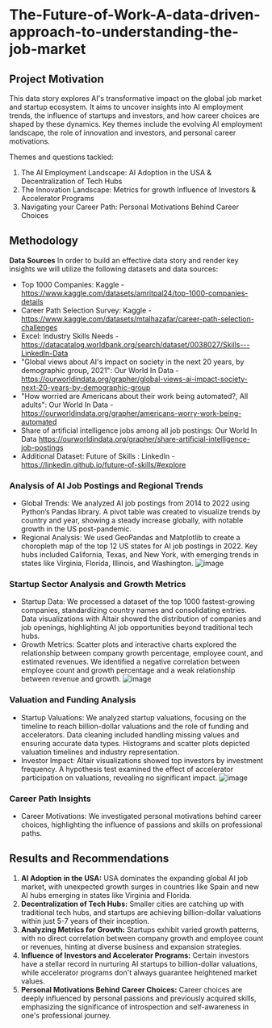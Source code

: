 # The-Future-of-Work-A-data-driven-approach-to-understanding-the-job-market
## Project Motivation

This data story explores AI's transformative impact on the global job market and startup ecosystem. It aims to uncover insights into AI employment trends, the influence of startups and investors, and how career choices are shaped by these dynamics. Key themes include the evolving AI employment landscape, the role of innovation and investors, and personal career motivations.

Themes and questions tackled:
1. The AI Employment Landscape: AI Adoption in the USA & Decentralization of  Tech Hubs 
2. The Innovation Landscape: Metrics for growth Influence of Investors & Accelerator Programs
3. Navigating your Career Path: Personal Motivations Behind Career Choices

## Methodology
**Data Sources**
In order to build an effective data story and render key insights we will utilize the following datasets and data sources:
- Top 1000 Companies: Kaggle - https://www.kaggle.com/datasets/amritpal24/top-1000-companies-details
- Career Path Selection Survey: Kaggle - https://www.kaggle.com/datasets/mtalhazafar/career-path-selection-challenges
- Excel: Industry Skills Needs - https://datacatalog.worldbank.org/search/dataset/0038027/Skills---LinkedIn-Data
- "Global views about AI's impact on society in the next 20 years, by demographic group, 2021": Our World In Data - https://ourworldindata.org/grapher/global-views-ai-impact-society-next-20-years-by-demographic-group
- "How worried are Americans about their work being automated?, All adults": Our World In Data - https://ourworldindata.org/grapher/americans-worry-work-being-automated
- Share of artificial intelligence jobs among all job postings: Our World In Data https://ourworldindata.org/grapher/share-artificial-intelligence-job-postings
- Additional Dataset: Future of Skills : LinkedIn - https://linkedin.github.io/future-of-skills/#explore

### Analysis of AI Job Postings and Regional Trends
- Global Trends: We analyzed AI job postings from 2014 to 2022 using Python’s Pandas library. A pivot table was created to visualize trends by country and year, showing a steady increase globally, with notable growth in the US post-pandemic.
- Regional Analysis: We used GeoPandas and Matplotlib to create a choropleth map of the top 12 US states for AI job postings in 2022. Key hubs included California, Texas, and New York, with emerging trends in states like Virginia, Florida, Illinois, and Washington.
![image](https://github.com/user-attachments/assets/bd605d74-6a57-43ee-8f14-f303f72b17ba)

### Startup Sector Analysis and Growth Metrics
- Startup Data: We processed a dataset of the top 1000 fastest-growing companies, standardizing country names and consolidating entries. Data visualizations with Altair showed the distribution of companies and job openings, highlighting AI job opportunities beyond traditional tech hubs.
- Growth Metrics: Scatter plots and interactive charts explored the relationship between company growth percentage, employee count, and estimated revenues. We identified a negative correlation between employee count and growth percentage and a weak relationship between revenue and growth.
![image](https://github.com/user-attachments/assets/fb159fb5-81cc-4ed0-b006-ea9987e554d0)


### Valuation and Funding Analysis
- Startup Valuations: We analyzed startup valuations, focusing on the timeline to reach billion-dollar valuations and the role of funding and accelerators. Data cleaning included handling missing values and ensuring accurate data types. Histograms and scatter plots depicted valuation timelines and industry representation.
- Investor Impact: Altair visualizations showed top investors by investment frequency. A hypothesis test examined the effect of accelerator participation on valuations, revealing no significant impact.
![image](https://github.com/user-attachments/assets/f4d9e886-9497-4e41-9c1b-f1b2e74cf3fe)

### Career Path Insights
- Career Motivations: We investigated personal motivations behind career choices, highlighting the influence of passions and skills on professional paths.

## Results and Recommendations
1. **AI Adoption in the USA:** USA dominates the expanding global AI job market, with unexpected growth surges in countries like Spain and new AI hubs emerging in states like Virginia and Florida.
2. **Decentralization of  Tech Hubs:** Smaller cities are catching up with traditional tech hubs, and startups are achieving billion-dollar valuations within just 5-7 years of their inception.
3. **Analyzing Metrics for Growth:** Startups exhibit varied growth patterns, with no direct correlation between company growth and employee count or revenues, hinting at diverse business and expansion strategies.
4. **Influence of Investors and Accelerator Programs:** Certain investors have a stellar record in nurturing AI startups to billion-dollar valuations, while accelerator programs don't always guarantee heightened market values.
5. **Personal Motivations Behind Career Choices:** Career choices are deeply influenced by personal passions and previously acquired skills, emphasizing the significance of introspection and self-awareness in one's professional journey.


